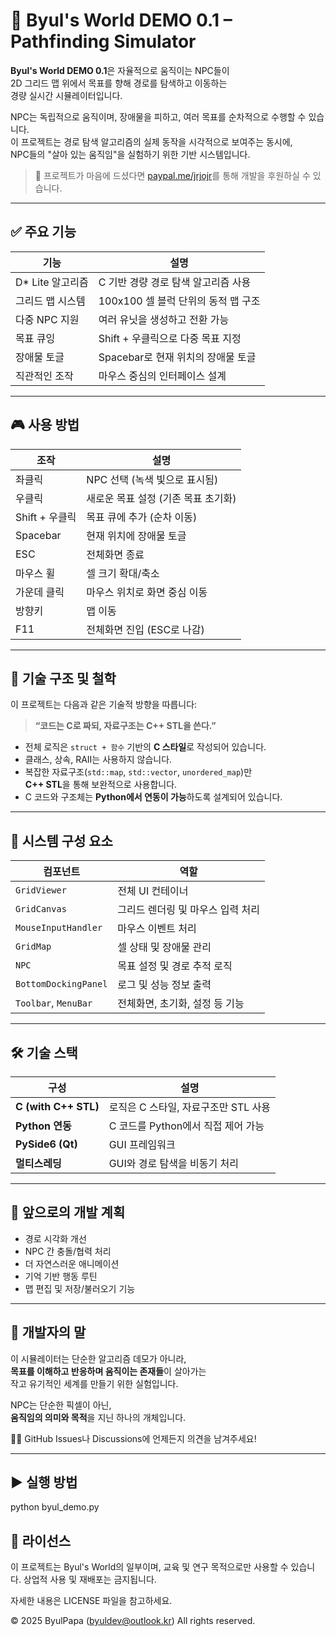 # 🌟 Byul's World DEMO 0.1 – Pathfinding Simulator

**Byul's World DEMO 0.1**은 자율적으로 움직이는 NPC들이  
2D 그리드 맵 위에서 목표를 향해 경로를 탐색하고 이동하는  
경량 실시간 시뮬레이터입니다.

NPC는 독립적으로 움직이며, 장애물을 피하고, 여러 목표를 순차적으로 수행할 수 있습니다.  
이 프로젝트는 경로 탐색 알고리즘의 실제 동작을 시각적으로 보여주는 동시에,  
NPC들의 "살아 있는 움직임"을 실험하기 위한 기반 시스템입니다.

> 💖 프로젝트가 마음에 드셨다면 [paypal.me/jrjojr](https://paypal.me/jrjojr)를 통해 개발을 후원하실 수 있습니다.

---

## ✅ 주요 기능

| 기능               | 설명 |
|--------------------|------|
| D\* Lite 알고리즘   | C 기반 경량 경로 탐색 알고리즘 사용 |
| 그리드 맵 시스템     | 100x100 셀 블럭 단위의 동적 맵 구조 |
| 다중 NPC 지원       | 여러 유닛을 생성하고 전환 가능 |
| 목표 큐잉          | Shift + 우클릭으로 다중 목표 지정 |
| 장애물 토글        | Spacebar로 현재 위치의 장애물 토글 |
| 직관적인 조작       | 마우스 중심의 인터페이스 설계 |

---

## 🎮 사용 방법

| 조작               | 설명 |
|---------------------|------|
| 좌클릭              | NPC 선택 (녹색 빛으로 표시됨) |
| 우클릭              | 새로운 목표 설정 (기존 목표 초기화) |
| Shift + 우클릭      | 목표 큐에 추가 (순차 이동) |
| Spacebar            | 현재 위치에 장애물 토글 |
| ESC                 | 전체화면 종료 |
| 마우스 휠           | 셀 크기 확대/축소 |
| 가운데 클릭         | 마우스 위치로 화면 중심 이동 |
| 방향키              | 맵 이동 |
| F11                 | 전체화면 진입 (ESC로 나감) |

---

## 🧠 기술 구조 및 철학

이 프로젝트는 다음과 같은 기술적 방향을 따릅니다:

> **“코드는 C로 짜되, 자료구조는 C++ STL을 쓴다.”**

- 전체 로직은 `struct + 함수` 기반의 **C 스타일**로 작성되어 있습니다.  
- 클래스, 상속, RAII는 사용하지 않습니다.  
- 복잡한 자료구조(`std::map`, `std::vector`, `unordered_map`)만  
  **C++ STL**을 통해 보완적으로 사용합니다.
- C 코드와 구조체는 **Python에서 연동이 가능**하도록 설계되어 있습니다.

---

## 🧩 시스템 구성 요소

| 컴포넌트         | 역할 |
|------------------|------|
| `GridViewer`     | 전체 UI 컨테이너 |
| `GridCanvas`     | 그리드 렌더링 및 마우스 입력 처리 |
| `MouseInputHandler` | 마우스 이벤트 처리 |
| `GridMap`        | 셀 상태 및 장애물 관리 |
| `NPC`            | 목표 설정 및 경로 추적 로직 |
| `BottomDockingPanel` | 로그 및 성능 정보 출력 |
| `Toolbar`, `MenuBar` | 전체화면, 초기화, 설정 등 기능 |

---

## 🛠 기술 스택

| 구성             | 설명 |
|------------------|------|
| **C (with C++ STL)** | 로직은 C 스타일, 자료구조만 STL 사용 |
| **Python 연동**     | C 코드를 Python에서 직접 제어 가능 |
| **PySide6 (Qt)**     | GUI 프레임워크 |
| **멀티스레딩**       | GUI와 경로 탐색을 비동기 처리 |

---

## 🔮 앞으로의 개발 계획

- 경로 시각화 개선  
- NPC 간 충돌/협력 처리  
- 더 자연스러운 애니메이션  
- 기억 기반 행동 루틴  
- 맵 편집 및 저장/불러오기 기능

---

## 💬 개발자의 말

이 시뮬레이터는 단순한 알고리즘 데모가 아니라,  
**목표를 이해하고 반응하며 움직이는 존재들**이 살아가는  
작고 유기적인 세계를 만들기 위한 실험입니다.

NPC는 단순한 픽셀이 아닌,  
**움직임의 의미와 목적**을 지닌 하나의 개체입니다.

🙋‍♂️ GitHub Issues나 Discussions에 언제든지 의견을 남겨주세요!

---

## ▶️ 실행 방법

python byul_demo.py

## 📄 라이선스
이 프로젝트는 Byul's World의 일부이며,
교육 및 연구 목적으로만 사용할 수 있습니다.
상업적 사용 및 재배포는 금지됩니다.

자세한 내용은 LICENSE 파일을 참고하세요.

© 2025 ByulPapa (byuldev@outlook.kr)
All rights reserved.